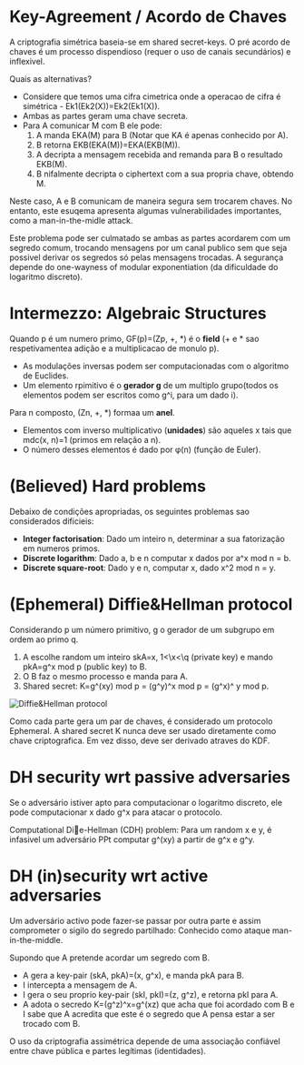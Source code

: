 # Key-Agreement / Acordo de Chaves
A criptografia simétrica baseia-se em shared secret-keys. O pré acordo de chaves é um processo dispendioso (requer o uso de canais secundários) e inflexivel.

Quais as alternativas?
- Considere que temos uma cifra cimetrica onde a operacao de cifra é simétrica - Ek1(Ek2(X))=Ek2(Ek1(X)).
- Ambas as partes geram uma chave secreta.
- Para A comunicar M com B ele pode:
    1. A manda EKA(M) para B (Notar que KA é apenas conhecido por A).
    2. B retorna EKB(EKA(M))=EKA(EKB(M)).
    3. A decripta a mensagem recebida and remanda para B o resultado EKB(M).
    4. B nifalmente decripta o ciphertext com a sua propria chave, obtendo M.

Neste caso, A e B comunicam de maneira segura sem trocarem chaves. No entanto, este esuqema apresenta algumas vulnerabilidades importantes, como a man-in-the-midle attack.

Este problema pode ser culmatado se ambas as partes acordarem com um segredo comum, trocando mensagens por um canal publico sem que seja possivel derivar os segredos só pelas mensagens trocadas. A segurança depende do one-wayness of modular exponentiation (da dificuldade do logaritmo discreto).

# Intermezzo: Algebraic Structures
Quando p é um numero primo, GF(p)=(Zp, +, *) é o **field** (+ e * sao respetivamentea adição e a multiplicacao de monulo p).

- As modulações inversas podem ser computacionadas com o algoritmo de Euclides. 
- Um elemento rpimitivo é o **gerador g** de um multiplo grupo(todos os elementos podem ser escritos como g^i, para um dado i).

Para n composto, (Zn, +, *) formaa um **anel**.
- Elementos com inverso multiplicativo (**unidades**) são aqueles x tais que mdc(x,
n)=1 (primos em relação a n).
- O número desses elementos é dado por φ(n) (função de Euler).

# (Believed) Hard problems
Debaixo de condições apropriadas, os seguintes problemas sao considerados dificieis:
- **Integer factorisation**: Dado um inteiro n, determinar a sua fatorização em numeros primos.
- **Discrete logarithm**: Dado a, b e n computar x dados por a^x mod n = b.
- **Discrete square-root**: Dado y e n, computar x, dado x^2 mod n = y.

# (Ephemeral) Diffie&Hellman protocol
Considerando p um número primitivo, g o gerador de um subgrupo em ordem ao primo q.

1. A escolhe random um inteiro skA=x, 1<\x<\q
(private key) e mando pkA=g^x mod p (public key) to B.
2. O B faz o mesmo processo e manda para A.
3. Shared secret: K=g^(xy) mod p = (g^y)^x mod p = (g^x)^ y mod p.

![Diffie&Hellman protocol](/Images/14-Diffie&Hellman%20protocol.png)

Como cada parte gera um par de chaves, é considerado um protocolo Ephemeral. A shared secret K nunca deve ser usado diretamente como chave criptografica. Em vez disso, deve ser derivado atraves do KDF.

# DH security wrt passive adversaries
Se o adversário istiver apto para computacionar o logaritmo discreto, ele pode computacionar x dado g^x para atacar o protocolo.

Computational Die-Hellman (CDH) problem: Para um random x e y, é infasivel um adversário PPt computar g^(xy) a partir de g^x e g^y.

# DH (in)security wrt active adversaries
Um adversário activo pode fazer-se passar por outra parte e assim comprometer o sigilo do segredo partilhado: Conhecido como ataque man-in-the-middle.

Supondo que A pretende acordar um segredo com B.
- A gera a key-pair (skA, pkA)=(x, g^x), e manda pkA para B.
- I intercepta a mensagem de A.
- I gera o seu proprio key-pair (skI, pkI)=(z, g^z), e retorna pkI para A.
- A adota o secredo K=(g^z)^x=g^(xz) que acha que foi acordado com B e I sabe que A acredita que este é o segredo que A pensa estar a ser trocado com B.

O uso da criptografia assimétrica depende de uma associação confiável entre chave pública e
partes legítimas (identidades).




